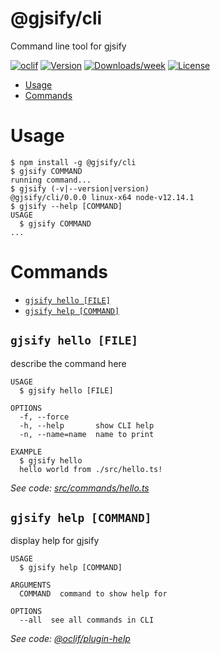 @gjsify/cli
===========

Command line tool for gjsify

[![oclif](https://img.shields.io/badge/cli-oclif-brightgreen.svg)](https://oclif.io)
[![Version](https://img.shields.io/npm/v/@gjsify/cli.svg)](https://npmjs.org/package/@gjsify/cli)
[![Downloads/week](https://img.shields.io/npm/dw/@gjsify/cli.svg)](https://npmjs.org/package/@gjsify/cli)
[![License](https://img.shields.io/npm/l/@gjsify/cli.svg)](https://github.com/gjsify/cli/blob/master/package.json)

<!-- toc -->
* [Usage](#usage)
* [Commands](#commands)
<!-- tocstop -->
# Usage
<!-- usage -->
```sh-session
$ npm install -g @gjsify/cli
$ gjsify COMMAND
running command...
$ gjsify (-v|--version|version)
@gjsify/cli/0.0.0 linux-x64 node-v12.14.1
$ gjsify --help [COMMAND]
USAGE
  $ gjsify COMMAND
...
```
<!-- usagestop -->
# Commands
<!-- commands -->
* [`gjsify hello [FILE]`](#gjsify-hello-file)
* [`gjsify help [COMMAND]`](#gjsify-help-command)

## `gjsify hello [FILE]`

describe the command here

```
USAGE
  $ gjsify hello [FILE]

OPTIONS
  -f, --force
  -h, --help       show CLI help
  -n, --name=name  name to print

EXAMPLE
  $ gjsify hello
  hello world from ./src/hello.ts!
```

_See code: [src/commands/hello.ts](https://github.com/gjsify/cli/blob/v0.0.0/src/commands/hello.ts)_

## `gjsify help [COMMAND]`

display help for gjsify

```
USAGE
  $ gjsify help [COMMAND]

ARGUMENTS
  COMMAND  command to show help for

OPTIONS
  --all  see all commands in CLI
```

_See code: [@oclif/plugin-help](https://github.com/oclif/plugin-help/blob/v2.2.3/src/commands/help.ts)_
<!-- commandsstop -->
